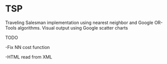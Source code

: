 # TSP
Traveling Salesman implementation using nearest neighbor and Google OR-Tools algorithms. Visual output using Google scatter charts



TODO


-Fix NN cost function

-HTML read from XML
